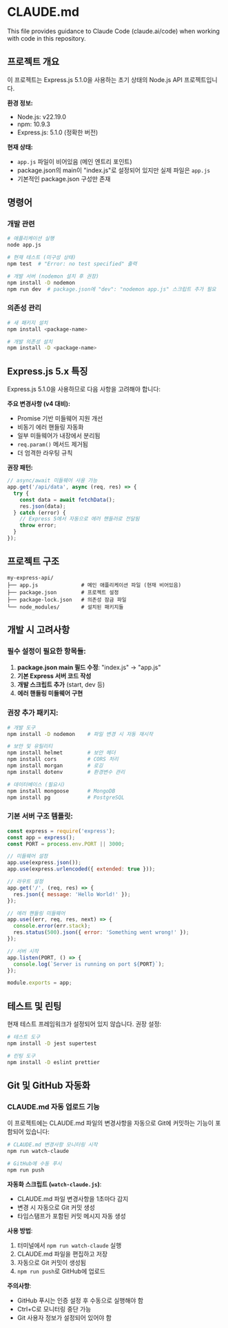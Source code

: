 # CLAUDE.md

This file provides guidance to Claude Code (claude.ai/code) when working with code in this repository.

## 프로젝트 개요

이 프로젝트는 Express.js 5.1.0을 사용하는 초기 상태의 Node.js API 프로젝트입니다.

**환경 정보:**
- Node.js: v22.19.0
- npm: 10.9.3
- Express.js: 5.1.0 (정확한 버전)

**현재 상태:**
- `app.js` 파일이 비어있음 (메인 엔트리 포인트)
- package.json의 main이 "index.js"로 설정되어 있지만 실제 파일은 `app.js`
- 기본적인 package.json 구성만 존재

## 명령어

### 개발 관련
```bash
# 애플리케이션 실행
node app.js

# 현재 테스트 (미구성 상태)
npm test  # "Error: no test specified" 출력

# 개발 서버 (nodemon 설치 후 권장)
npm install -D nodemon
npm run dev  # package.json에 "dev": "nodemon app.js" 스크립트 추가 필요
```

### 의존성 관리
```bash
# 새 패키지 설치
npm install <package-name>

# 개발 의존성 설치
npm install -D <package-name>
```

## Express.js 5.x 특징

Express.js 5.1.0을 사용하므로 다음 사항을 고려해야 합니다:

**주요 변경사항 (v4 대비):**
- Promise 기반 미들웨어 지원 개선
- 비동기 에러 핸들링 자동화
- 일부 미들웨어가 내장에서 분리됨
- `req.param()` 메서드 제거됨
- 더 엄격한 라우팅 규칙

**권장 패턴:**
```javascript
// async/await 미들웨어 사용 가능
app.get('/api/data', async (req, res) => {
  try {
    const data = await fetchData();
    res.json(data);
  } catch (error) {
    // Express 5에서 자동으로 에러 핸들러로 전달됨
    throw error;
  }
});
```

## 프로젝트 구조

```
my-express-api/
├── app.js              # 메인 애플리케이션 파일 (현재 비어있음)
├── package.json        # 프로젝트 설정
├── package-lock.json   # 의존성 잠금 파일
└── node_modules/       # 설치된 패키지들
```

## 개발 시 고려사항

### 필수 설정이 필요한 항목들:
1. **package.json main 필드 수정**: "index.js" → "app.js"
2. **기본 Express 서버 코드 작성**
3. **개발 스크립트 추가** (start, dev 등)
4. **에러 핸들링 미들웨어 구현**

### 권장 추가 패키지:
```bash
# 개발 도구
npm install -D nodemon    # 파일 변경 시 자동 재시작

# 보안 및 유틸리티
npm install helmet        # 보안 헤더
npm install cors          # CORS 처리
npm install morgan        # 로깅
npm install dotenv        # 환경변수 관리

# 데이터베이스 (필요시)
npm install mongoose      # MongoDB
npm install pg            # PostgreSQL
```

### 기본 서버 구조 템플릿:
```javascript
const express = require('express');
const app = express();
const PORT = process.env.PORT || 3000;

// 미들웨어 설정
app.use(express.json());
app.use(express.urlencoded({ extended: true }));

// 라우트 설정
app.get('/', (req, res) => {
  res.json({ message: 'Hello World!' });
});

// 에러 핸들링 미들웨어
app.use((err, req, res, next) => {
  console.error(err.stack);
  res.status(500).json({ error: 'Something went wrong!' });
});

// 서버 시작
app.listen(PORT, () => {
  console.log(`Server is running on port ${PORT}`);
});

module.exports = app;
```

## 테스트 및 린팅

현재 테스트 프레임워크가 설정되어 있지 않습니다. 권장 설정:

```bash
# 테스트 도구
npm install -D jest supertest

# 린팅 도구
npm install -D eslint prettier
```

## Git 및 GitHub 자동화

### CLAUDE.md 자동 업로드 기능

이 프로젝트에는 CLAUDE.md 파일의 변경사항을 자동으로 Git에 커밋하는 기능이 포함되어 있습니다:

```bash
# CLAUDE.md 변경사항 모니터링 시작
npm run watch-claude

# GitHub에 수동 푸시
npm run push
```

**자동화 스크립트 (`watch-claude.js`)**:
- CLAUDE.md 파일 변경사항을 1초마다 감지
- 변경 시 자동으로 Git 커밋 생성
- 타임스탬프가 포함된 커밋 메시지 자동 생성

**사용 방법**:
1. 터미널에서 `npm run watch-claude` 실행
2. CLAUDE.md 파일을 편집하고 저장
3. 자동으로 Git 커밋이 생성됨
4. `npm run push`로 GitHub에 업로드

**주의사항**:
- GitHub 푸시는 인증 설정 후 수동으로 실행해야 함
- Ctrl+C로 모니터링 중단 가능
- Git 사용자 정보가 설정되어 있어야 함